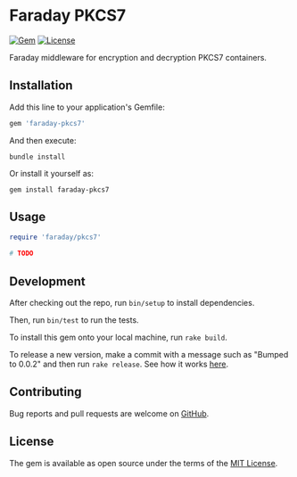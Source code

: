 # Faraday PKCS7

[![Gem](https://img.shields.io/gem/v/faraday-pkcs7.svg?style=flat-square)](https://rubygems.org/gems/faraday-pkcs7)
[![License](https://img.shields.io/github/license/AlexWayfer/faraday-pkcs7.svg?style=flat-square)](LICENSE.md)

Faraday middleware for encryption and decryption PKCS7 containers.

## Installation

Add this line to your application's Gemfile:

```ruby
gem 'faraday-pkcs7'
```

And then execute:

```shell
bundle install
```

Or install it yourself as:

```shell
gem install faraday-pkcs7
```

## Usage

```ruby
require 'faraday/pkcs7'

# TODO
```

## Development

After checking out the repo, run `bin/setup` to install dependencies.

Then, run `bin/test` to run the tests.

To install this gem onto your local machine, run `rake build`.

To release a new version, make a commit with a message such as "Bumped to 0.0.2" and then run `rake release`.
See how it works [here](https://bundler.io/guides/creating_gem.html#releasing-the-gem).

## Contributing

Bug reports and pull requests are welcome on [GitHub](https://github.com/AlexWayfer/faraday-pkcs7).

## License

The gem is available as open source under the terms of the [MIT License](https://opensource.org/licenses/MIT).
